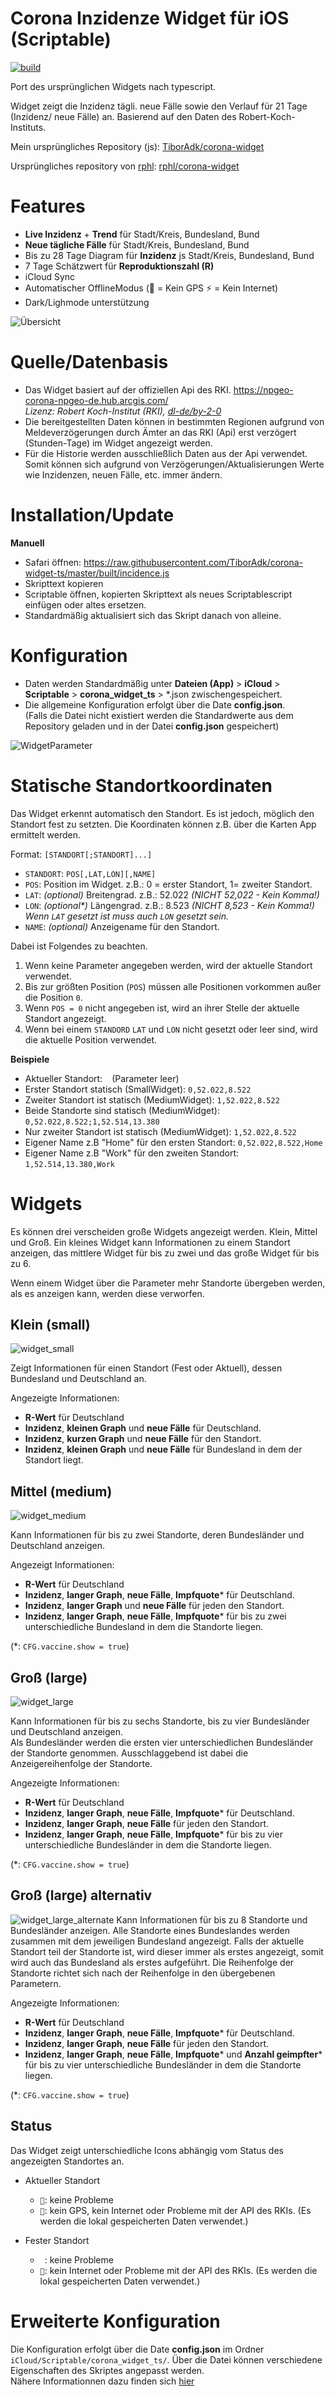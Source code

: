 # Corona Inzidenze Widget für iOS (Scriptable)

[![build](https://github.com/TiborAdk/corona-widget-ts/actions/workflows/main.yml/badge.svg)](https://github.com/TiborAdk/corona-widget-ts/actions/workflows/main.yml)

Port des ursprünglichen Widgets nach typescript.

Widget zeigt die Inzidenz tägli. neue Fälle sowie den Verlauf für 21 Tage (Inzidenz/ neue Fälle) an. Basierend auf den
Daten des Robert-Koch-Instituts.

Mein ursprüngliches Repository (js): [TiborAdk/corona-widget](https://github.com/TiborAdk/corona-widget)

Ursprüngliches repository
von [rphl](https://github.com/rphl): [rphl/corona-widget](https://github.com/rphl/corona-widget)

# Features

* **Live Inzidenz** + **Trend** für Stadt/Kreis, Bundesland, Bund
* **Neue tägliche Fälle** für Stadt/Kreis, Bundesland, Bund
* Bis zu 28 Tage Diagram für **Inzidenz** js Stadt/Kreis, Bundesland, Bund
* 7 Tage Schätzwert für **Reproduktionszahl (R)**
* iCloud Sync
* Automatischer OfflineModus (📡 = Kein GPS ⚡️ = Kein Internet)
* Dark/Lighmode unterstützung

![Übersicht]()

# Quelle/Datenbasis

* Das Widget basiert auf der offiziellen Api des RKI. https://npgeo-corona-npgeo-de.hub.arcgis.com/ \
*Lizenz: Robert Koch-Institut (RKI), [dl-de/by-2-0](https://www.govdata.de/dl-de/by-2-0)*
* Die bereitgestellten Daten können in bestimmten Regionen aufgrund von Meldeverzögerungen durch Ämter an das RKI (Api)
  erst verzögert (Stunden-Tage) im Widget angezeigt werden.
* Für die Historie werden ausschließlich Daten aus der Api verwendet. Somit können sich aufgrund von
  Verzögerungen/Aktualisierungen Werte wie Inzidenzen, neuen Fälle, etc. immer ändern.

# Installation/Update

**Manuell**

* Safari öffnen: https://raw.githubusercontent.com/TiborAdk/corona-widget-ts/master/built/incidence.js
* Skripttext kopieren
* Scriptable öffnen, kopierten Skripttext als neues Scriptablescript einfügen oder altes ersetzen.
* Standardmäßig aktualisiert sich das Skript danach von alleine.

# Konfiguration

* Daten werden Standardmäßig unter **Dateien (App)** > **iCloud** > **Scriptable** > **corona_widget_ts** > *.json
  zwischengespeichert.
* Die allgemeine Konfiguration erfolgt über die Date **config.json**.\
  (Falls die Datei nicht existiert werden die Standardwerte aus dem Repository geladen und in der Datei **config.json**
  gespeichert)

![WidgetParameter]()

# Statische Standortkoordinaten

Das Widget erkennt automatisch den Standort. Es ist jedoch, möglich den Standort fest zu setzten. Die Koordinaten können
z.B. über die Karten App ermittelt werden.

Format: `[STANDORT[;STANDORT]...]`

* `STANDORT`: `POS[,LAT,LON][,NAME]`
* `POS`: Position im Widget. z.B.: 0 = erster Standort, 1= zweiter Standort.
* `LAT`: _(optional)_ Breitengrad. z.B.: 52.022 _(NICHT 52,022 - Kein Komma!)_
* `LON`: _(optional*)_ Längengrad. z.B.: 8.523 _(NICHT 8,523 - Kein Komma!)_ \
  *Wenn `LAT` gesetzt ist muss auch `LON` gesetzt sein.*
* `NAME`: _(optional)_ Anzeigename für den Standort.

Dabei ist Folgendes zu beachten.

1. Wenn keine Parameter angegeben werden, wird der aktuelle Standort verwendet.
2. Bis zur größten Position (`POS`) müssen alle Positionen vorkommen außer die Position `0`.
3. Wenn `POS = 0` nicht angegeben ist, wird an ihrer Stelle der aktuelle Standort angezeigt.
4. Wenn bei einem `STANDORD` `LAT` und `LON` nicht gesetzt oder leer sind, wird die aktuelle Position verwendet.

**Beispiele**

* Aktueller Standort: ` ` (Parameter leer)
* Erster Standort statisch (SmallWidget): `0,52.022,8.522`
* Zweiter Standort ist statisch (MediumWidget): `1,52.022,8.522`
* Beide Standorte sind statisch (MediumWidget): `0,52.022,8.522;1,52.514,13.380`
* Nur zweiter Standort ist statisch (MediumWidget): `1,52.022,8.522`
* Eigener Name z.B "Home" für den ersten Standort: `0,52.022,8.522,Home`
* Eigener Name z.B "Work" für den zweiten Standort: `1,52.514,13.380,Work`

# Widgets

Es können drei verscheiden große Widgets angezeigt werden. Klein, Mittel und Groß. Ein kleines Widget kann Informationen
zu einem Standort anzeigen, das mittlere Widget für bis zu zwei und das große Widget für bis zu 6.

Wenn einem Widget über die Parameter mehr Standorte übergeben werden, als es anzeigen kann, werden diese verworfen.

## Klein (small)

![widget_small]()

Zeigt Informationen für einen Standort (Fest oder Aktuell), dessen Bundesland und Deutschland an.

Angezeigte Informationen:

* **R-Wert** für Deutschland
* **Inzidenz**, **kleinen Graph** und **neue Fälle** für Deutschland.
* **Inzidenz**, **kurzen Graph** und **neue Fälle** für den Standort.
* **Inzidenz**, **kleinen Graph** und **neue Fälle** für Bundesland in dem der Standort liegt.

## Mittel (medium)

![widget_medium]()

Kann Informationen für bis zu zwei Standorte, deren Bundesländer und Deutschland anzeigen.

Angezeigt Informationen:

* **R-Wert** für Deutschland
* **Inzidenz**, **langer Graph**, **neue Fälle**, **Impfquote*** für Deutschland.
* **Inzidenz**, **langer Graph** und **neue Fälle** für jeden den Standort.
* **Inzidenz**, **langer Graph**, **neue Fälle**, **Impfquote*** für bis zu zwei unterschiedliche Bundesland in dem die
  Standorte liegen.

(*: `CFG.vaccine.show = true`)

## Groß (large)

![widget_large]()

Kann Informationen für bis zu sechs Standorte, bis zu vier Bundesländer und Deutschland anzeigen. \
Als Bundesländer werden die ersten vier unterschiedlichen Bundesländer der Standorte genommen. Ausschlaggebend ist dabei
die Anzeigereihenfolge der Standorte.

Angezeigte Informationen:

* **R-Wert** für Deutschland
* **Inzidenz**, **langer Graph**, **neue Fälle**, **Impfquote*** für Deutschland.
* **Inzidenz**, **langer Graph**, **neue Fälle** für jeden den Standort.
* **Inzidenz**, **langer Graph**, **neue Fälle**, **Impfquote*** für bis zu vier unterschiedliche Bundesländer in dem
  die Standorte liegen.

(*: `CFG.vaccine.show = true`)

## Groß (large) alternativ

![widget_large_alternate]()
Kann Informationen für bis zu 8 Standorte und Bundesländer anzeigen. Alle Standorte eines Bundeslandes werden zusammen
mit dem jeweiligen Bundesland angezeigt. Falls der aktuelle Standort teil der Standorte ist, wird dieser immer als
erstes angezeigt, somit wird auch das Bundesland als erstes aufgeführt. Die Reihenfolge der Standorte richtet sich nach
der Reihenfolge in den übergebenen Parametern.

Angezeigte Informationen:

* **R-Wert** für Deutschland
* **Inzidenz**, **langer Graph**, **neue Fälle**, **Impfquote*** für Deutschland.
* **Inzidenz**, **langer Graph**, **neue Fälle** für jeden den Standort.
* **Inzidenz**, **langer Graph**, **neue Fälle**, **Impfquote*** und **Anzahl geimpfter*** für bis zu vier
  unterschiedliche Bundesländer in dem die Standorte liegen.

(*: `CFG.vaccine.show = true`)

## Status

Das Widget zeigt unterschiedliche Icons abhängig vom Status des angezeigten Standortes an.

* Aktueller Standort
  * `📍`: keine Probleme
  * `📡`: kein GPS, kein Internet oder Probleme mit der API des RKIs. (Es werden die lokal gespeicherten Daten verwendet.)
  
* Fester Standort 
  * ` `: keine Probleme
  * `💾`: kein Internet oder Probleme mit der API des RKIs. (Es werden die lokal gespeicherten Daten verwendet.)
  

# Erweiterte Konfiguration

Die Konfiguration erfolgt über die Date **config.json** im Ordner `iCloud/Scriptable/corona_widget_ts/`.
Über die Datei können verschiedene Eigenschaften des Skriptes angepasst werden. \
Nähere Informationnen dazu finden sich [hier](doc/config.md)
